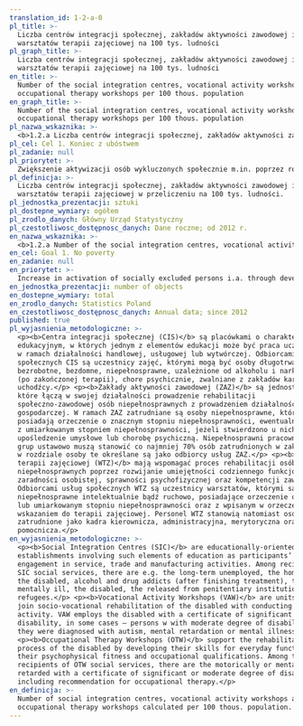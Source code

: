 ```yaml
---
translation_id: 1-2-a-0
pl_title: >-
  Liczba centrów integracji społecznej, zakładów aktywności zawodowej i
  warsztatów terapii zajęciowej na 100 tys. ludności
pl_graph_title: >-
  Liczba centrów integracji społecznej, zakładów aktywności zawodowej i
  warsztatów terapii zajęciowej na 100 tys. ludności
en_title: >-
  Number of the social integration centres, vocational activity workshops and
  occupational therapy workshops per 100 thous. population
en_graph_title: >-
  Number of the social integration centres, vocational activity workshops and
  occupational therapy workshops per 100 thous. population
pl_nazwa_wskaznika: >-
  <b>1.2.a Liczba centrów integracji społecznej, zakładów aktywności zawodowej i warsztatów terapii zajęciowej na 100 tys. ludności</b>
pl_cel: Cel 1. Koniec z ubóstwem
pl_zadanie: null
pl_priorytet: >-
  Zwiększenie aktywizacji osób wykluczonych społecznie m.in. poprzez rozwój sektora ekonomii społecznej
pl_definicja: >-
  Liczba centrów integracji społecznej, zakładów aktywności zawodowej i
  warsztatów terapii zajęciowej w przeliczeniu na 100 tys. ludności.
pl_jednostka_prezentacji: sztuki
pl_dostepne_wymiary: ogółem
pl_zrodlo_danych: Główny Urząd Statystyczny
pl_czestotliwosc_dostępnosc_danych: Dane roczne; od 2012 r.
en_nazwa_wskaznika: >-
  <b>1.2.a Number of the social integration centres, vocational activity workshops and occupational therapy workshops per 100 thous. population</b>
en_cel: Goal 1. No poverty
en_zadanie: null
en_priorytet: >-
  Increase in activation of socially excluded persons i.a. through development of social economy sector
en_jednostka_prezentacji: number of objects
en_dostepne_wymiary: total
en_zrodlo_danych: Statistics Poland
en_czestotliwosc_dostępnosc_danych: Annual data; since 2012
published: true
pl_wyjasnienia_metodologiczne: >-
  <p><b>Centra integracji społecznej (CIS)</b> są placówkami o charakterze
  edukacyjnym, w których jednym z elementów edukacji może być praca uczestników
  w ramach działalności handlowej, usługowej lub wytwórczej. Odbiorcami usług
  społecznych CIS są uczestnicy zajęć, którymi mogą być osoby długotrwale
  bezrobotne, bezdomne, niepełnosprawne, uzależnione od alkoholu i narkotyków
  (po zakończonej terapii), chore psychicznie, zwalniane z zakładów karnych oraz
  uchodźcy.</p> <p><b>Zakłady aktywności zawodowej (ZAZ)</b> są jednostkami,
  które łączą w swojej działalności prowadzenie rehabilitacji
  społeczno-zawodowej osób niepełnosprawnych z prowadzeniem działalności
  gospodarczej. W ramach ZAZ zatrudniane są osoby niepełnosprawne, które
  posiadają orzeczenie o znacznym stopniu niepełnosprawności, ewentualnie osoby
  z umiarkowanym stopniem niepełnosprawności, jeżeli stwierdzono u nich autyzm,
  upośledzenie umysłowe lub chorobę psychiczną. Niepełnosprawni pracownicy z ww.
  grup ustawowo muszą stanowić co najmniej 70% osób zatrudnionych w zakładzie –
  w rozdziale osoby te określane są jako odbiorcy usług ZAZ.</p> <p><b>Warsztaty
  terapii zajęciowej (WTZ)</b> mają wspomagać proces rehabilitacji osób
  niepełnosprawnych poprzez rozwijanie umiejętności codziennego funkcjonowania,
  zaradności osobistej, sprawności psychofizycznej oraz kompetencji zawodowych.
  Odbiorcami usług społecznych WTZ są uczestnicy warsztatów, którymi są osoby
  niepełnosprawne intelektualnie bądź ruchowo, posiadające orzeczenie o znacznym
  lub umiarkowanym stopniu niepełnosprawności oraz z wpisanym w orzeczeniu
  wskazaniem do terapii zajęciowej. Personel WTZ stanowią natomiast osoby
  zatrudnione jako kadra kierownicza, administracyjna, merytoryczna oraz
  pomocnicza.</p>
en_wyjasnienia_metodologiczne: >-
  <p><b>Social Integration Centres (SIC)</b> are educationally-oriented
  establishments involving such elements of education as participants’
  engagement in service, trade and manufacturing activities. Among recipients of
  SIC social services, there are e.g. the long-term unemployed, the homeless,
  the disabled, alcohol and drug addicts (after finishing treatment), the
  mentally ill, the disabled, the released from penitentiary institutions and
  refugees.</p> <p><b>Vocational Activity Workshops (VAW)</b> are units that
  join socio-vocational rehabilitation of the disabled with conducting economic
  activity. VAW employs the disabled with a certificate of significant degree of
  disability, in some cases – persons w with moderate degree of disability if
  they were diagnosed with autism, mental retardation or mental illness.</p>
  <p><b>Occupational Therapy Workshops (OTW)</b> support the rehabilitation
  process of the disabled by developing their skills for everyday functioning,
  their psychophysical fitness and occupational qualifications. Among the
  recipients of OTW social services, there are the motorically or mentally
  retarded with a certificate of significant or moderate degree of disability
  including recommendation for occupational therapy.</p>
en_definicja: >-
  Number of social integration centres, vocational activity workshops and
  occupational therapy workshops calculated per 100 thous. population.
---
```

